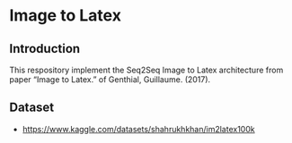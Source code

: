 # Image to Latex

## Introduction

This respository implement the Seq2Seq Image to Latex architecture from paper “Image to Latex.” of Genthial, Guillaume. (2017).

## Dataset
- https://www.kaggle.com/datasets/shahrukhkhan/im2latex100k